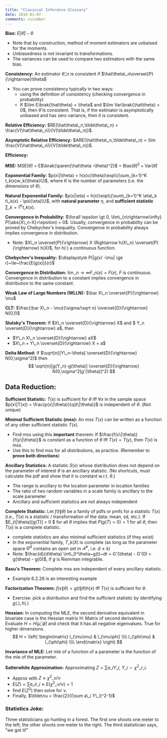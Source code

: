 ```yaml
---
title: "Classical Inference Glossary"
date: 2016-01-07
comments: cucumber
---
```


**Bias:** $E[\hat{\theta}] - \theta$

  - Note that by construction, method of moment estimators are unbaised for the moments.
  - Unbiasedness is not invariant to transformations.
  - The variances can be used to compare two estimators with the same bias.

**Consistency:** An estimator $\hat\theta\_n$ is consistent if $\hat\theta\_n\overset{P}{\rightarrow}\theta$
  
  - You can prove consistency typically in two ways:
    - using the definition of consistency (checking convergence in probability)
    - If $\lim E\brak{\hat\theta} = \theta$ and $\lim Var\brak{\hat\theta} = 0$, then $\hat\theta$ is consistent. That is, if the estimator is asymptotically unbiased and has zero variance, then it is consistent.


**Relative Efficiency:** $RE(\hat\theta\_n,\tilde\theta\_n) = \frac{V(\hat\theta\_n)}{V(\tilde\theta\_n)}$. 

**Asymptotic Relative Efficiency:** $ARE(\hat\theta\_n,\tilde\theta\_n) = \lim \frac{V(\hat\theta\_n)}{V(\tilde\theta\_n)}$. 

**Efficiency:**

**MSE:** MSE($\hat\theta$) = E$\brak{\paren{\hat\theta -\theta}^2}$ = $\text{Bias}(\hat\theta)^2 + \text{Var}(\hat\theta)$

**Exponential Family:** $p(x\|\theta) = h(x)c(\theta)\exp\\{\sum_{k=1}^K t_k(x)w_k(\theta)\\}$, where $K$ is the number of parameters (i.e. the dimensions of $\theta$).

**Natural Exponential Family:** 
$p(x|\eta) = h(x)\exp\\{\sum\_{k=1}^K \eta\_k t\_k(x) - \psi(\eta)\\}$, with **natural parameter** $\eta$, and **sufficient statistic** $\sum\_{k=1}^K t\_k(x)$.

**Convergence in Probability:** $\forall \epsilon \gt 0, \lim\_{n\rightarrow\infty} P(\abs{X\_n-X}>\epsilon) = 0$. Usually, convergence in probability can be proved by Chebychev's inequality. Convergenve in probability always implies convergence in distribution.

- Note: $X\_n \overset{P}{\rightarrow} X \Rightarrow h(X\_n) \overset{P}{\rightarrow} h(X)$, for $h(\cdot)$ a continuous function.

**Chebychev's Inequality:** $\displaystyle P(|g(x) -\mu| \ge r)~\le~\frac{E(g(x))}{r}$

**Convergence in Distribution:** $\lim\_{n\rightarrow\infty} F\_n(x) = F(x)$, $F$ is continuous. Convergence in distribution to a constant implies convergence in distribution to the same constant.

**Weak Law of Large Numbers (WLLN):** $\bar X\_n \overset{P}{\rightarrow} \mu$

**CLT:** $\frac{\bar X\_n - \mu}{\sigma/\sqrt n} \overset{D}{\rightarrow} N(0,1)$ 

**Slutsky's Theorem:** If $X\_n \overset{D}{\rightarrow} X$ and $ Y\_n \overset{D}{\rightarrow} a$, then

- $Y\_n X\_n \overset{D}{\rightarrow} aX$
- $X\_n + Y\_n \overset{D}{\rightarrow} X + a$

**Delta Method:** If $\sqrt{n}[Y\_n-\theta] \overset{D}{\rightarrow} N(0,\sigma^2)$ then
$$
  \sqrt{n}[g(Y_n)-g(\theta)] \overset{D}{\rightarrow} N(0,\sigma^2[g'(\theta)]^2)
$$

## Data Reduction:

**Sufficient Statistic:** $T(x)$ is sufficient for $\theta$ iff $\forall x$ in the sample space $p(x\|T(x)) = \frac{p(x\|\theta)}{q(t\|\theta)}$ is independent of $\theta$. (Not unique)

**Minimal Sufficient Statistic (mss):**  An mss $T(x)$ can be written as a function of any other sufficient statistic $T(x)$.

- Find mss using this **important** theorem: If $\frac{f(x\|\theta)}{f(y\|\theta)}$ is constant as a function of $\theta$ iff $T(x) = T(y)$, then $T(x)$ is mss.
- Use this to find mss for all distributions, as practice. (Remember to **prove both directions**)


**Ancillary Statistics:** A statistic $S(x)$ whose  distribution does not depend on the parameter of interest $\theta$ is an ancillary statistic. (No shortcuts, must calculate the pdf and show that it is constant w.r.t. $\theta$.)

  - The range is ancillary to the location parameter in location families
  - The ratio of two random variables in a scale family is ancillary to the scale parameter
  - Ancillary and sufficient statistics are not always independent 


**Complete Statistic:** Let $f(t\|\theta)$ be a family of pdfs or pmfs for a statistic $T(x)$ (i.e., $T(x)$ is a statistic / transformation of the data: mean, sd, etc.). If $E\_{t\|\theta}[g(T)] = 0 $ for all $\theta$ implies that $P(g(T)=0) = 1$ for all $\theta$, then $T(x)$ is a complete statistic.

  - complete statistics are also minimal sufficient statistics (if they exist)
  - In the exponential family, $T\_k(X)$ is complete (as long as the parameter space $\Theta^d$ contains an open set in $\mathcal{R}^k$, i.e. $d \le k$)
  - Note: $\frac{d}{d\theta} \int\_0^\theta~g(t)~dt = G'(\theta) - G'(0) = g(\theta) - g(0)$, if $g$ is Riemman integrable.

**Basu's Theorem:** Complete mss are independent of every ancillary statistic. 

  - Example 6.2.26 is an interesting example

**Factorization Theorem:** $f(x\|\theta) = g(t\|\theta) h(x)$ iff $T(x)$ is sufficient for $\theta$.

- Exercise: pick a distribution and find the sufficient statistic by identifying $g(.),h(.)$

**Hessian:** In computing the MLE, the second derivative equivalent in bivariate case is the Hessian matrix H: Matrix of second derivatives. Evaluate $H=H(\hat\mu,\hat\phi)$ and check that it has all negative eigenvalues. True for higher dimensions.
$$ H = 
\left(
  \begin{matrix}
    l_{\mu\mu} & l_{\mu\phi} \\\\
    l_{\phi\mu} & l_{\phi\phi} \\\\
  \end{matrix}
\right)
$$

**Invariance of MLE:** Let mle of a function of a parameter is the function of the mle of the parameter.

**Satterwhite Approximation:** Approximating $Z = \sum a\_i Y\_i$, $Y\_i \sim \chi^2\_{r\_i}$.

- Approx with $Z \approx \chi^2\_{\nu}/\nu$
- $E(Z) = \sum a\_i r\_i \approx E(\chi^2\_\nu/\nu) = 1$
- find $E(Z^2)$ then solve for $\nu$.
- Finally, $\tilde\nu = \frac{2}{(\sum a\_i Y\_i)^2-1}$

### Statistics Joke:
Three statisticians go hunting in a forest. The first one shoots one meter to the left; the other shoots one meter to the right. The third statistician says, "we got it!"

